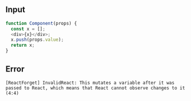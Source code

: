 
## Input

```javascript
function Component(props) {
  const x = [];
  <div>{x}</div>;
  x.push(props.value);
  return x;
}

```


## Error

```
[ReactForget] InvalidReact: This mutates a variable after it was passed to React, which means that React cannot observe changes to it (4:4)
```
          
      